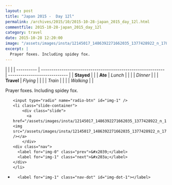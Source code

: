 ```yaml
---
layout: post
title: "Japan 2015 -  Day 12l"
permalink: /archives/2015/10/2015-10-28-japan_2015_day_12l.html
commentfile: 2015-10-28-japan_2015_day_12l
category: travel
date: 2015-10-28 12:20:00
image: "/assets/images/insta/12145017_1486392271662035_1377428922_n_17845028260047535.jpg"
excerpt: |
  Prayer foxes. Including spidey fox.
---
```


|            |                                                              |
| ---------- | ------------------------------------------------------------ | ----------------------------- |
| **Stayed** |  |
| **Ate**    | _Lunch_                                                      |          |
|            | _Dinner_                                                     |          |
| **Travel** | _Flying_                                                     |          |
|            | _Train_                                                      |          |
|            | _Walking_                                                    |          |


Prayer foxes. Including spidey fox.


<ul class="slides">

    <input type="radio" name="radio-btn" id="img-1" />
    <li class="slide-container">
        <div class="slide">
          <a href="/assets/images/insta/12145017_1486392271662035_1377428922_n_17845028260047535.jpg"><img src="/assets/images/insta/12145017_1486392271662035_1377428922_n_17845028260047535.jpg" /></a>
        </div>
    <div class="nav">
      <label for="img-0" class="prev">&#x2039;</label>
      <label for="img-1" class="next">&#x203a;</label>
    </div>
    </li>
			
<li class="nav-dots">

      <label for="img-1" class="nav-dot" id="img-dot-1"></label>

</li>
</ul>        
             

		